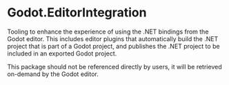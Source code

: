 # Godot.EditorIntegration

Tooling to enhance the experience of using the .NET bindings from the Godot editor. This includes editor plugins that automatically build the .NET project that is part of a Godot project, and publishes the .NET project to be included in an exported Godot project.

This package should not be referenced directly by users, it will be retrieved on-demand by the Godot editor.
